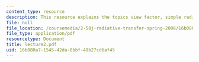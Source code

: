 ```yaml
---
content_type: resource
description: This resource explains the topics view factor, simple radiative transfer.
file: null
file_location: /coursemedia/2-58j-radiative-transfer-spring-2006/16b080a7154542da8bbf49b27cd6af45_lecture2.pdf
file_type: application/pdf
resourcetype: Document
title: lecture2.pdf
uid: 16b080a7-1545-42da-8bbf-49b27cd6af45
---
```

